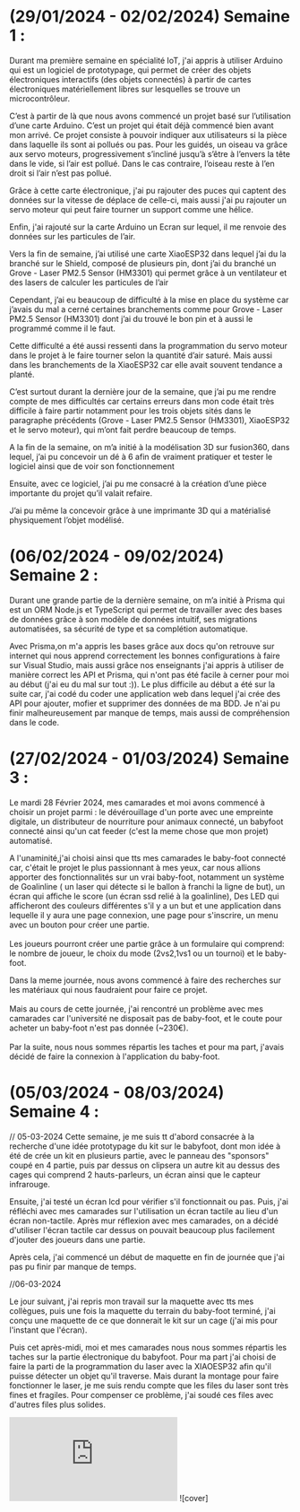 <!--------------------------------------------------------- Arduino et les bases de l’IoT ------------------------------------------------------------->

#   (29/01/2024 - 02/02/2024) Semaine 1 :

Durant ma première semaine en spécialité IoT, j'ai appris à utiliser Arduino qui est un logiciel de prototypage, qui 
permet de créer des objets électroniques interactifs (des objets connectés) à partir de cartes électroniques 
matériellement libres sur lesquelles se trouve un microcontrôleur.

C’est à partir de là que nous avons commencé un projet basé sur l’utilisation d’une carte 
Arduino. C’est un projet qui était déjà commencé bien avant mon arrivé. Ce projet consiste à pouvoir indiquer
aux utilisateurs si la pièce dans laquelle ils sont ai pollués ou pas. Pour les guidés, un oiseau va grâce 
aux servo moteurs, progressivement s’incliné jusqu’à s’être à l’envers la tête dans le vide, si l’air est 
pollué. Dans le cas contraire, l’oiseau reste à l’en droit si l’air n’est pas pollué.

Grâce à cette carte électronique, j'ai pu rajouter des puces qui captent des données sur 
la vitesse de déplace de celle-ci, mais aussi j'ai pu rajouter un servo moteur qui peut faire tourner un 
support comme une hélice.

Enfin, j'ai rajouté sur la carte Arduino un Ecran sur lequel, il me renvoie des données sur 
les particules de l’air. 

Vers la fin de semaine, j’ai utilisé une carte XiaoESP32 dans lequel j’ai du la branché sur 
le Shield, composé de plusieurs pin, dont j’ai du branché un Grove - Laser PM2.5 Sensor (HM3301) qui permet 
grâce à un ventilateur et des lasers de calculer les particules de l’air

Cependant, j’ai eu beaucoup de difficulté à la mise en place du système car j’avais du mal 
a cerné certaines branchements comme pour Grove - Laser PM2.5 Sensor (HM3301) dont j’ai du trouvé le bon pin 
et à aussi le programmé comme il le faut.

Cette difficulté a été aussi ressenti dans la programmation du servo moteur dans le projet 
à le faire tourner selon la quantité d’air saturé. Mais aussi dans les branchements de la XiaoESP32 car elle 
avait souvent tendance a planté.

C’est surtout durant la dernière jour de la semaine, que j’ai pu me rendre compte de mes 
difficultés car certains erreurs dans mon code était très difficile à faire partir notamment pour les trois
objets sités dans le paragraphe précédents (Grove - Laser PM2.5 Sensor (HM3301), XiaoESP32 et le servo moteur), qui m’ont fait perdre beaucoup de temps.

<!--------------------------------------------------------------- Modélisation sur Fusion360 ---------------------------------------------------------------------->

A la fin de la semaine, on m’a initié à la modélisation 3D sur fusion360, dans lequel, j’ai 
pu concevoir un dé à 6 afin de vraiment pratiquer et tester le logiciel ainsi que de voir son fonctionnement

Ensuite, avec ce logiciel, j’ai pu me consacré à la création d’une pièce importante du  projet qu’il valait refaire.

J’ai pu même la concevoir grâce à une imprimante 3D qui a matérialisé physiquement l’objet modélisé.






<!--////////////////////////////////////////////////////////////////////////////\\\\\\\\\\\\\\\\\\\\\\\\\\\\\\\\\\\\\\\\\\\\\\\\\\\\\\\\\\\\\\\\\\\\\\\\\\\\\\\\-->






#   (06/02/2024 - 09/02/2024) Semaine 2 :

<!--------------------------------------------------------- Initiation à Prisma et la création d'API ------------------------------------------------------------->

Durant une grande partie de la dernière semaine, on m’a initié à Prisma qui est un ORM Node.js et TypeScript qui permet de
travailler avec des bases de données grâce à son modèle de données intuitif, ses migrations automatisées, sa sécurité de type et sa complétion
automatique. 

Avec Prisma,on m'a appris les bases grâce aux docs qu'on retrouve sur internet qui nous apprend correctement les bonnes configurations
à faire sur Visual Studio, mais aussi grâce nos enseignants j'ai appris à utiliser de manière correct les API et Prisma, qui n'ont pas été facile à cerner 
pour moi au début (j'ai eu du mal sur tout :)).
Le plus difficile au début a été sur la suite car, j'ai codé du coder une application web dans lequel j'ai crée des API pour ajouter, mofier et supprimer des
données de ma BDD.
Je n'ai pu finir malheureusement par manque de temps, mais aussi de compréhension dans le code.

<!-------------------------------------------------------------- Projet du Baby-foot Connectée ------------------------------------------------------------------->

#   (27/02/2024 - 01/03/2024) Semaine 3 :

<!--------------------------------------------------- Présentation ---------------------------------------------------------->

Le mardi 28 Février 2024, mes camarades et moi avons commencé à choisir un projet parmi : le dévérouillage
d'un porte avec une empreinte digitale, un distributeur de nourriture pour animaux connecté, un babyfoot connecté ainsi qu'un 
cat feeder (c'est la meme chose que mon projet) automatisé.

A l'unaminité,j'ai choisi ainsi que tts mes camarades le baby-foot connecté car, c'était le projet le plus
passionnant à mes yeux, car nous allions apporter des fonctionnalités sur un vrai baby-foot, notamment un système de Goalinline (
un laser qui détecte si le ballon à franchi la ligne de but), un écran qui affiche le score (un écran ssd relié à la goalinline),
Des LED qui afficheront des couleurs différentes s'il y a un but et une application dans lequelle il y aura une page connexion, 
une page pour s'inscrire, un menu avec un bouton pour créer une partie. <br/><br/>
Les joueurs pourront créer une partie grâce à un formulaire qui comprend: le nombre de joueur, le choix du mode (2vs2,1vs1 ou un tournoi)
et le baby-foot.

<!------------------------------------------------------- Recherche & Développpement --------------------------------------------->

Dans la meme journée, nous avons commencé à faire des recherches sur les matériaux qui nous faudraient pour 
faire ce projet.<br/><br/>
Mais au cours de cette journée, j'ai rencontré un problème avec mes camarades car l'université ne disposait pas de baby-foot, et
le coute pour acheter un baby-foot n'est pas donnée (~230€).<br/><br/>
Par la suite, nous nous sommes répartis les taches et pour ma part, j'avais décidé de faire la connexion à l'application du baby-foot.

<!------------------------------------------------------ Prototypage et début de la conception ---------------------------------->

#   (05/03/2024 - 08/03/2024) Semaine 4 :

// 05-03-2024
Cette semaine, je me suis tt d'abord consacrée à la recherche d'une idée prototypage du kit sur le babyfoot, dont mon idée à été de crée un kit en plusieurs partie, avec le panneau des "sponsors" coupé en 4 partie,
puis par dessus on clipsera un autre kit au dessus des cages qui comprend 2 hauts-parleurs, un écran ainsi que le capteur infrarouge.

Ensuite, j'ai testé un écran lcd pour vérifier s'il fonctionnait ou pas. Puis, j'ai réfléchi avec mes camarades sur l'utilisation un écran tactile au lieu d'un écran non-tactile.
Après mur réflexion avec mes camarades, on a décidé d'utiliser l'écran tactile car dessus on pouvait beaucoup plus facilement d'jouter des joueurs dans une partie.

Après cela, j'ai commencé un début de maquette en fin de journée que j'ai pas pu finir par manque de temps.

//06-03-2024

Le jour suivant, j'ai repris mon travail sur la maquette avec tts mes collègues, puis une fois la maquette du terrain du baby-foot terminé, j'ai conçu une maquette de ce que donnerait le kit sur un cage (j'ai mis pour l'instant que l'écran).

Puis cet après-midi, moi et mes camarades nous nous sommes répartis les taches sur la partie électronique du babyfoot. Pour ma part j'ai choisi de faire la parti de la programmation du laser avec la XIAOESP32 afin qu'il puisse détecter un objet qu'il traverse.
Mais durant la montage pour faire fonctionner le laser, je me suis rendu compte que les files du laser sont très fines et fragiles. Pour compenser ce problème, j'ai soudé ces files avec d'autres files plus solides.

![Cover](https://github.com/Midza21/iliaes_p1.github.io/edit/main/BabyfootREADME1.md) 
![cover]
